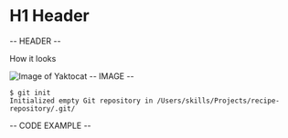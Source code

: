 # H1 Header #
-- HEADER --

How it looks

![Image of Yaktocat](https://octodex.github.com/images/yaktocat.png)
-- IMAGE --

```
$ git init
Initialized empty Git repository in /Users/skills/Projects/recipe-repository/.git/
```
-- CODE EXAMPLE --

